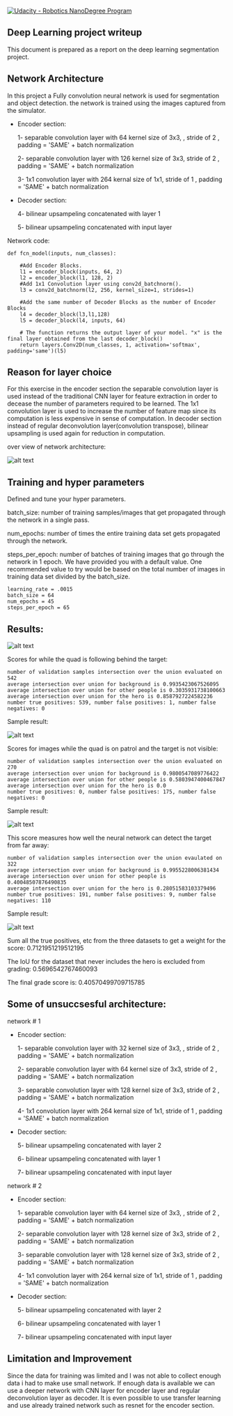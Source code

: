 [![Udacity - Robotics NanoDegree Program](https://s3-us-west-1.amazonaws.com/udacity-robotics/Extra+Images/RoboND_flag.png)](https://www.udacity.com/robotics)


[image_0]: ./docs/misc/fcn.png

[image_1]: ./docs/misc/1.png

[image_2]: ./docs/misc/2.png

[image_3]: ./docs/misc/3.png

[image_4]: ./docs/misc/4.png


## Deep Learning project writeup
This document is prepared as a report on the deep learning segmentation project.



## Network Architecture

In this project a Fully convolution neural network is used for segmentation and object detection. the network is trained using the images captured from the simulator. 


* Encoder section:
    
    1-  separable convolution layer with 64 kernel size of 3x3, , stride of 2 , padding = 'SAME' + batch normalization
    
    2-  separable convolution layer with 126 kernel size of 3x3, stride of 2 , padding = 'SAME' + batch normalization
    
    3-  1x1 convolution layer with  264 kernal size of 1x1, stride of 1 , padding = 'SAME' + batch normalization
    
    
* Decoder section:
    
    4- bilinear upsampeling concatenated with layer 1
    
    5- bilinear upsampeling concatenated with input layer



Network code:

```
def fcn_model(inputs, num_classes):
    
    #Add Encoder Blocks. 
    l1 = encoder_block(inputs, 64, 2)
    l2 = encoder_block(l1, 128, 2)
    #Add 1x1 Convolution layer using conv2d_batchnorm().
    l3 = conv2d_batchnorm(l2, 256, kernel_size=1, strides=1)
    
    #Add the same number of Decoder Blocks as the number of Encoder Blocks
    l4 = decoder_block(l3,l1,128)
    l5 = decoder_block(l4, inputs, 64)
    
    # The function returns the output layer of your model. "x" is the final layer obtained from the last decoder_block()
    return layers.Conv2D(num_classes, 1, activation='softmax', padding='same')(l5)
```

## Reason for layer choice 
For this exercise in the encoder section the separable convolution layer is used instead of the traditional CNN layer for feature extraction in order to decease the number of parameters required to be learned. The 1x1 convolution layer is used to increase the number of feature map since its computation is less expensive in sense of computation. In decoder section instead of regular deconvolution layer(convolution transpose), bilinear upsampling is used again for reduction in computation. 

over view of network architecture:

![alt text][image_0] 
 

## Training and hyper parameters

Defined and tune your hyper parameters.

batch_size: number of training samples/images that get propagated through the network in a single pass.

num_epochs: number of times the entire training data set gets propagated through the network.

steps_per_epoch: number of batches of training images that go through the network in 1 epoch. We have provided you with a default value. One recommended value to try would be based on the total number of images in training data set divided by the batch_size.

```
learning_rate = .0015
batch_size = 64
num_epochs = 45
steps_per_epoch = 65
```

## Results:


![alt text][image_4] 


Scores for while the quad is following behind the target:
```
number of validation samples intersection over the union evaluated on 542
average intersection over union for background is 0.9935423067526095
average intersection over union for other people is 0.3035931738100663
average intersection over union for the hero is 0.8587927224582236
number true positives: 539, number false positives: 1, number false negatives: 0 

```
Sample result:

![alt text][image_1] 




Scores for images while the quad is on patrol and the target is not visible:

```
number of validation samples intersection over the union evaluated on 270
average intersection over union for background is 0.9800547089776422
average intersection over union for other people is 0.5803947400467847
average intersection over union for the hero is 0.0
number true positives: 0, number false positives: 175, number false negatives: 0
```

Sample result:

![alt text][image_2] 



This score measures how well the neural network can detect the target from far away:

```
number of validation samples intersection over the union evaulated on 322
average intersection over union for background is 0.9955228006381434
average intersection over union for other people is 0.40048507876490835
average intersection over union for the hero is 0.28051583103379496
number true positives: 191, number false positives: 9, number false negatives: 110
```

Sample result:

![alt text][image_3]





Sum all the true positives, etc from the three datasets to get a weight for the score: 0.7121951219512195

The IoU for the dataset that never includes the hero is excluded from grading: 0.5696542767460093

The final grade score is: 0.40570499709715785


## Some of unsuccsesful architecture:

network # 1


* Encoder section:
    
    1-  separable convolution layer with 32 kernel size of 3x3, , stride of 2 , padding = 'SAME' + batch normalization
    
    2-  separable convolution layer with 64 kernel size of 3x3, stride of 2 , padding = 'SAME' + batch normalization
    
    3-  separable convolution layer with 128 kernel size of 3x3, stride of 2 , padding = 'SAME' + batch normalization
    
    4-  1x1 convolution layer with  264 kernal size of 1x1, stride of 1 , padding = 'SAME' + batch normalization
    
    
* Decoder section:
    
    5- bilinear upsampeling concatenated with layer 2
    
    6- bilinear upsampeling concatenated with layer 1
    
    7- bilinear upsampeling concatenated with input layer
    
    

network # 2


* Encoder section:
    
    1-  separable convolution layer with 64 kernel size of 3x3, , stride of 2 , padding = 'SAME' + batch normalization
    
    2-  separable convolution layer with 128 kernel size of 3x3, stride of 2 , padding = 'SAME' + batch normalization
    
    3-  separable convolution layer with 128 kernel size of 3x3, stride of 2 , padding = 'SAME' + batch normalization
    
    4-  1x1 convolution layer with  264 kernal size of 1x1, stride of 1 , padding = 'SAME' + batch normalization
    
    
* Decoder section:
    
    5- bilinear upsampeling concatenated with layer 2
    
    6- bilinear upsampeling concatenated with layer 1
    
    7- bilinear upsampeling concatenated with input layer
    
    
## Limitation and Improvement

Since the data for training was limited and I was not able to collect enough data i had to make use small network. If enough data is available we can use a deeper network with CNN layer for encoder layer and regular deconvolution layer as decoder. It is even possible to use transfer learning and use already trained network such as resnet for the encoder section.

